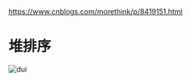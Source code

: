 https://www.cnblogs.com/morethink/p/8419151.html


# 堆排序
![dui](https://img2018.cnblogs.com/blog/1469176/201903/1469176-20190329000545588-1486048945.gif)